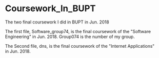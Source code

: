 # Coursework_In_BUPT
The two final coursework I did in BUPT in Jun. 2018

The first file, Software_group74, is the final coursework of the "Software Engineering" in Jun. 2018. 
Group074 is the number of my group.

The Second file, dns, is the final coursework of the "Internet Applications" in Jun. 2018.
